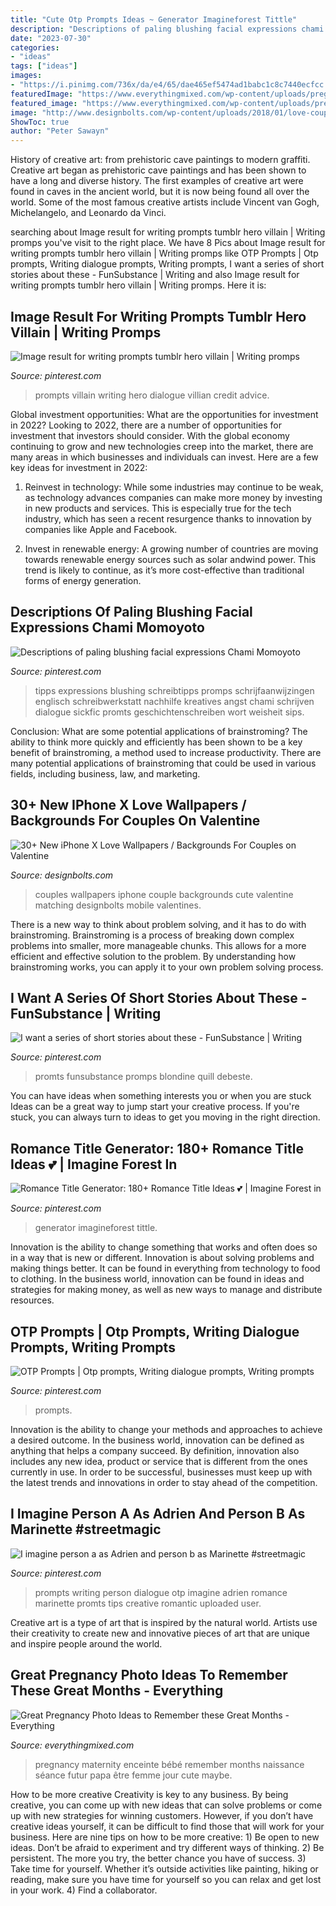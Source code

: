 ```yaml
---
title: "Cute Otp Prompts Ideas ~ Generator Imagineforest Tittle"
description: "Descriptions of paling blushing facial expressions chami momoyoto"
date: "2023-07-30"
categories:
- "ideas"
tags: ["ideas"]
images:
- "https://i.pinimg.com/736x/da/e4/65/dae465ef5474ad1babc1c8c7440ecfcc.jpg"
featuredImage: "https://www.everythingmixed.com/wp-content/uploads/pregnancy-photo-ideas-1.jpg"
featured_image: "https://www.everythingmixed.com/wp-content/uploads/pregnancy-photo-ideas-1.jpg"
image: "http://www.designbolts.com/wp-content/uploads/2018/01/love-couple-iPhone-X-Wallpaper.jpg"
ShowToc: true
author: "Peter Sawayn"
---
```



History of creative art: from prehistoric cave paintings to modern graffiti.
Creative art began as prehistoric cave paintings and has been shown to have a long and diverse history. The first examples of creative art were found in caves in the ancient world, but it is now being found all over the world. Some of the most famous creative artists include Vincent van Gogh, Michelangelo, and Leonardo da Vinci.

	

		
searching about Image result for writing prompts tumblr hero villain | Writing promps you've visit to the right place. We have 8 Pics about Image result for writing prompts tumblr hero villain | Writing promps like OTP Prompts | Otp prompts, Writing dialogue prompts, Writing prompts, I want a series of short stories about these - FunSubstance | Writing and also Image result for writing prompts tumblr hero villain | Writing promps. Here it is:
		
    
## Image Result For Writing Prompts Tumblr Hero Villain | Writing Promps

<img loading=lazy src="https://i.pinimg.com/736x/2e/3c/87/2e3c87e13d6820e3c3e2495aa750ff9d.jpg" onerror="this.onerror=null;this.src='https://tse4.mm.bing.net/th?id=OIP.gqUPBIa_ZqkvMSaing87AAHaNK&amp;pid=15.1';" alt="Image result for writing prompts tumblr hero villain | Writing promps">

_Source: pinterest.com_

>prompts villain writing hero dialogue villian credit advice. 

	

Global investment opportunities: What are the opportunities for investment in 2022?
Looking to 2022, there are a number of opportunities for investment that investors should consider. With the global economy continuing to grow and new technologies creep into the market, there are many areas in which businesses and individuals can invest. Here are a few key ideas for investment in 2022: 
1. Reinvest in technology: While some industries may continue to be weak, as technology advances companies can make more money by investing in new products and services. This is especially true for the tech industry, which has seen a recent resurgence thanks to innovation by companies like Apple and Facebook. 

2. Invest in renewable energy: A growing number of countries are moving towards renewable energy sources such as solar andwind power. This trend is likely to continue, as it’s more cost-effective than traditional forms of energy generation. 


    
## Descriptions Of Paling Blushing Facial Expressions Chami Momoyoto

<img loading=lazy src="https://i.pinimg.com/736x/da/e4/65/dae465ef5474ad1babc1c8c7440ecfcc.jpg" onerror="this.onerror=null;this.src='https://tse2.mm.bing.net/th?id=OIP.7Z9JlMK6OR4ZsAeXVGxOXgHaXO&amp;pid=15.1';" alt="Descriptions of paling blushing facial expressions Chami Momoyoto">

_Source: pinterest.com_

>tipps expressions blushing schreibtipps promps schrijfaanwijzingen englisch schreibwerkstatt nachhilfe kreatives angst chami schrijven dialogue sickfic promts geschichtenschreiben wort weisheit sips. 

	

Conclusion: What are some potential applications of brainstroming?
The ability to think more quickly and efficiently has been shown to be a key benefit of brainstroming, a method used to increase productivity. There are many potential applications of brainstroming that could be used in various fields, including business, law, and marketing.

    
## 30+ New IPhone X Love Wallpapers / Backgrounds For Couples On Valentine

<img loading=lazy src="http://www.designbolts.com/wp-content/uploads/2018/01/love-couple-iPhone-X-Wallpaper.jpg" onerror="this.onerror=null;this.src='https://tse4.mm.bing.net/th?id=OIP.8WrDjgQZImKxGROCXStE1wAAAA&amp;pid=15.1';" alt="30+ New iPhone X Love Wallpapers / Backgrounds For Couples on Valentine">

_Source: designbolts.com_

>couples wallpapers iphone couple backgrounds cute valentine matching designbolts mobile valentines. 

	

There is a new way to think about problem solving, and it has to do with brainstroming. Brainstroming is a process of breaking down complex problems into smaller, more manageable chunks. This allows for a more efficient and effective solution to the problem. By understanding how brainstroming works, you can apply it to your own problem solving process.

    
## I Want A Series Of Short Stories About These - FunSubstance | Writing

<img loading=lazy src="https://i.pinimg.com/736x/b9/4c/e3/b94ce37ccf14767622cf4695a4de7016.jpg" onerror="this.onerror=null;this.src='https://tse1.mm.bing.net/th?id=OIP.w6d5c_RngMexsw-a8G7U6QHaNA&amp;pid=15.1';" alt="I want a series of short stories about these - FunSubstance | Writing">

_Source: pinterest.com_

>promts funsubstance promps blondine quill debeste. 

	

You can have ideas when something interests you or when you are stuck
Ideas can be a great way to jump start your creative process. If you're stuck, you can always turn to ideas to get you moving in the right direction.

    
## Romance Title Generator: 180+ Romance Title Ideas 💕 | Imagine Forest In

<img loading=lazy src="https://i.pinimg.com/736x/9e/a4/e6/9ea4e6af80cd6d3991052ae9e094231f.jpg" onerror="this.onerror=null;this.src='https://tse3.mm.bing.net/th?id=OIP.Qw43wLCh-7ZgwYRYSE8HYQHaLG&amp;pid=15.1';" alt="Romance Title Generator: 180+ Romance Title Ideas 💕 | Imagine Forest in">

_Source: pinterest.com_

>generator imagineforest tittle. 

	

Innovation is the ability to change something that works and often does so in a way that is new or different. Innovation is about solving problems and making things better. It can be found in everything from technology to food to clothing. In the business world, innovation can be found in ideas and strategies for making money, as well as new ways to manage and distribute resources.

    
## OTP Prompts | Otp Prompts, Writing Dialogue Prompts, Writing Prompts

<img loading=lazy src="https://i.pinimg.com/736x/e3/a1/3e/e3a13e6311c8b8afe522188f6114d898.jpg" onerror="this.onerror=null;this.src='https://tse1.mm.bing.net/th?id=OIP.UVqMQHbE0mp7M1CIKu1-_gHaKf&amp;pid=15.1';" alt="OTP Prompts | Otp prompts, Writing dialogue prompts, Writing prompts">

_Source: pinterest.com_

>prompts. 

	

Innovation is the ability to change your methods and approaches to achieve a desired outcome. In the business world, innovation can be defined as anything that helps a company succeed. By definition, innovation also includes any new idea, product or service that is different from the ones currently in use. In order to be successful, businesses must keep up with the latest trends and innovations in order to stay ahead of the competition.

    
## I Imagine Person A As Adrien And Person B As Marinette #streetmagic

<img loading=lazy src="https://i.pinimg.com/736x/a2/1a/c2/a21ac2ebedca72d12c3ed42d34d46419.jpg" onerror="this.onerror=null;this.src='https://tse2.mm.bing.net/th?id=OIP.Id1usX09q0eyWGTuGjznkwHaKT&amp;pid=15.1';" alt="I imagine person a as Adrien and person b as Marinette #streetmagic">

_Source: pinterest.com_

>prompts writing person dialogue otp imagine adrien romance marinette promts tips creative romantic uploaded user. 

	

Creative art is a type of art that is inspired by the natural world. Artists use their creativity to create new and innovative pieces of art that are unique and inspire people around the world.

    
## Great Pregnancy Photo Ideas To Remember These Great Months - Everything

<img loading=lazy src="https://www.everythingmixed.com/wp-content/uploads/pregnancy-photo-ideas-1.jpg" onerror="this.onerror=null;this.src='https://tse3.mm.bing.net/th?id=OIP.jljd2RTfccQJPNItxloJbwHaE6&amp;pid=15.1';" alt="Great Pregnancy Photo Ideas to Remember these Great Months - Everything">

_Source: everythingmixed.com_

>pregnancy maternity enceinte bébé remember months naissance séance futur papa être femme jour cute maybe. 

	

How to be more creative
Creativity is key to any business. By being creative, you can come up with new ideas that can solve problems or come up with new strategies for winning customers. However, if you don’t have creative ideas yourself, it can be difficult to find those that will work for your business. Here are nine tips on how to be more creative: 1) Be open to new ideas. Don’t be afraid to experiment and try different ways of thinking. 2) Be persistent. The more you try, the better chance you have of success. 3) Take time for yourself. Whether it’s outside activities like painting, hiking or reading, make sure you have time for yourself so you can relax and get lost in your work. 4) Find a collaborator.

